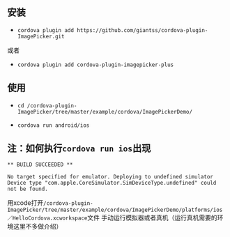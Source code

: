 ## 安装

 - `cordova plugin add https://github.com/giantss/cordova-plugin-ImagePicker.git`
 
 或者
 
 - `cordova plugin add cordova-plugin-imagepicker-plus`


## 使用
- `cd /cordova-plugin-ImagePicker/tree/master/example/cordova/ImagePickerDemo/`


- `cordova run android/ios`

## 注：如何执行`cordova run ios`出现
```
** BUILD SUCCEEDED **

No target specified for emulator. Deploying to undefined simulator
Device type "com.apple.CoreSimulator.SimDeviceType.undefined" could not be found.

```
用xcode打开`/cordova-plugin-ImagePicker/tree/master/example/cordova/ImagePickerDemo/platforms/ios／HelloCordova.xcworkspace`文件 手动运行模拟器或者真机（运行真机需要的环境这里不多做介绍）
